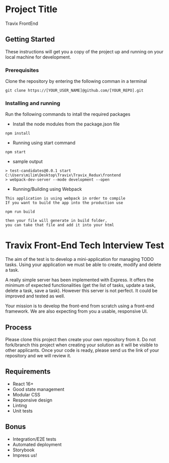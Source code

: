 # Project Title

Travix FrontEnd

## Getting Started

These instructions will get you a copy of the project up and running on your local machine for development.

### Prerequisites

Clone the repository by entering the following comman in a terminal

```
git clone https://[YOUR_USER_NAME]@github.com/[YOUR_REPO].git
```

### Installing and running

Run the following commands to intall the required packages

* Install the node modules from the package.json file

```
npm install
```

* Running using start command

```
npm start
```

* sample output
```
> test-candidates@0.0.1 start C:\Users\milim\Desktop\Travix\Travix_Redux\frontend
> webpack-dev-server --mode development --open

```

* Running/Building using Webpack

```
This application is using webpack in order to compile 
If you want to build the app into the production use

npm run build

then your file will generate in build folder, 
you can take that file and add it into your html

```


# Travix Front-End Tech Interview Test

The aim of the test is to develop a mini-application for managing TODO tasks. Using your application we must be able to create, modify and delete a task.

A really simple server has been implemented with Express. It offers the minimum of expected functionalities (get the list of tasks, update a task, delete a task, save a task). However this server is not perfect. It could be improved and tested as well.

Your mission is to develop the front-end from scratch using a front-end framework. We are also expecting from you a usable, responsive UI.

## Process

Please clone this project then create your own repository from it. Do not fork/branch this project when creating your solution as it will be visible to other applicants. Once your code is ready, please send us the link of your repository and we will review it.

## Requirements

* React 16+
* Good state management
* Modular CSS
* Responsive design
* Linting
* Unit tests

## Bonus

* Integration/E2E tests
* Automated deployment
* Storybook
* Impress us!
